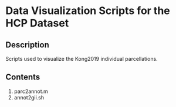 # Data Visualization Scripts for the HCP Dataset

## Description
Scripts used to visualize the Kong2019 individual parcellations.

## Contents
1. parc2annot.m
2. annot2gii.sh
